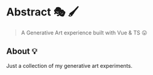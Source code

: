 # Abstract 🎭 🖌️
> A Generative Art experience built with Vue & TS 😛

## About 💡
Just a collection of my generative art experiments.

